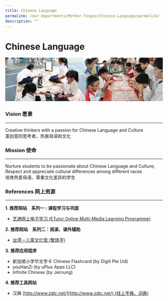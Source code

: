 ```yaml
---
title: Chinese Language
permalink: /our-departments/Mother-Tongue/Chinese-Language/permalink/
description: ""
---
```


Chinese Language
================
![](/images/mother_tongue.jpg)

### **Vision 愿景**
-------------

Creative thinkers with a passion for Chinese Language and Culture  
富创意的思考者，热衷母语和文化

### **Mission 使命**
--------------

Nurture students to be passionate about Chinese Language and Culture; Respect and appreciate cultural differences among different races  
培育热爱母语、尊重文化差异的学生

### **References 网上资源**
-------------------

**1\. 推荐网站　系列一 : 课程学习与巩固**

*   [艺通网上电子学习 (ETutor Online Multi-Media Learning Programme)](https://www.ezhishi.net/Contents/)

**2\. 推荐网站　系列二：阅读、课外辅助**

*   [台湾－儿童文化馆 (繁体字)](https://children.moc.gov.tw/garden/)

**3. 推荐应用程序**

*   新加坡小学华文字卡 Chinese Flashcard (by Digili Pte Ltd)
*   youHanZi (by uPlus Apps LLC)
*   Infinite Chinese (by Jernung)

**4\. 推荐工具网站**

*   汉典 [http://www.zdic.net/](http://www.zdic.net/) (线上字典、词典)